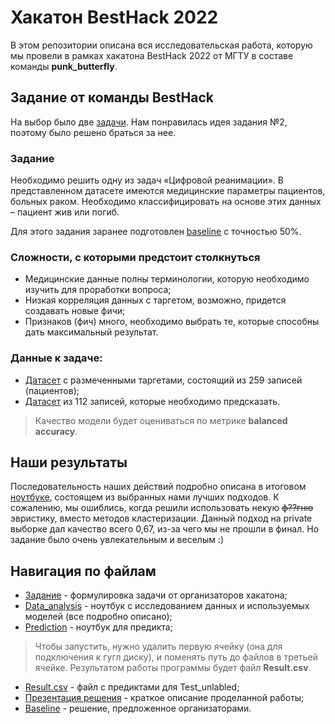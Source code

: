 # Хакатон BestHack 2022

В этом репозитории описана вся исследовательская работа, которую мы провели в рамках хакатона BestHack 2022 от МГТУ в составе команды **punk_butterfly**.

## Задание от команды BestHack

На выбор было две [задачи](https://github.com/PunkButterfly/Hackathon-BestHack/blob/master/%D0%97%D0%B0%D0%B4%D0%B0%D0%BD%D0%B8%D0%B5.pdf). Нам понравилась идея задания №2, поэтому было решено браться за нее.

### Задание

Необходимо решить одну из задач «Цифровой
реанимации». В представленном датасете имеются медицинские параметры
пациентов, больных раком. Необходимо классифицировать на основе этих
данных – пациент жив или погиб. 

Для этого задания заранее подготовлен [baseline](https://github.com/PunkButterfly/Hackathon-BestHack/blob/master/Baseline.ipynb) с точностью 50%.

### Сложности, с которыми предстоит столкнуться

* Медицинские данные полны терминологии, которую необходимо изучить
для проработки вопроса;
* Низкая корреляция данных с таргетом, возможно, придется создавать новые
фичи;
* Признаков (фич) много, необходимо выбрать те, которые способны дать
максимальный результат.

### Данные к задаче:

* [Датасет](https://docs.google.com/spreadsheets/d/1VwH563kjcQmE3mYbplnnrnKcSY7xyLA7/edit?usp=sharing&ouid=112656509446736153199&rtpof=true&sd=true) с размеченными таргетами, состоящий из 259 записей (пациентов);
* [Датасет](https://docs.google.com/spreadsheets/d/1wAWWCQr5AvIpSkBbUAghzZiZI8RCidlI/edit?usp=sharing&ouid=112656509446736153199&rtpof=true&sd=true) из 112 записей, которые необходимо предсказать.

> Качество модели будет оцениваться по метрике __balanced accuracy__.

## Наши результаты

Последовательность наших действий подробно описана в итоговом [ноутбуке](https://github.com/PunkButterfly/Hackathon-BestHack/blob/master/Data_analysis.ipynb), состоящем из выбранных нами лучших подходов. К сожалению, мы ошиблись, когда решили использовать некую ~~ф??гню~~ эвристику, вместо методов кластеризации. Данный подход на private выборке дал качество всего 0,67, из-за чего мы не прошли в финал. Но задание было очень увлекательным и веселым :)

## Навигация по файлам
* [Задание](https://github.com/PunkButterfly/Hackathon-BestHack/blob/master/%D0%97%D0%B0%D0%B4%D0%B0%D0%BD%D0%B8%D0%B5.pdf) - формулировка задачи от организаторов хакатона;
* [Data_analysis](https://github.com/PunkButterfly/Hackathon-BestHack/blob/master/Data_analysis.ipynb) - ноутбук с исследованием данных и используемых моделей (все подробно описано);
* [Prediction](https://github.com/PunkButterfly/Hackathon-BestHack/blob/master/Prediction.ipynb) - ноутбук для предикта;
> Чтобы запустить, нужно удалить первую ячейку (она для подключения к гугл диску), и поменять путь до файлов в третьей ячейке.
Результатом работы программы будет файл __Result.csv__.
* [Result.csv](https://github.com/PunkButterfly/Hackathon-BestHack/blob/master/Result.csv) - файл с предиктами для Test_unlabled;
* [Презентация решения](https://github.com/PunkButterfly/Hackathon-BestHack/blob/master/%D0%9F%D1%80%D0%B5%D0%B7%D0%B5%D0%BD%D1%82%D0%B0%D1%86%D0%B8%D1%8F%20%D1%80%D0%B5%D1%88%D0%B5%D0%BD%D0%B8%D1%8F.pdf) - краткое описание проделанной работы;
* [Baseline](https://github.com/PunkButterfly/Hackathon-BestHack/blob/master/Baseline.ipynb) - решение, предложенное организаторами.
